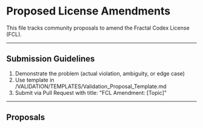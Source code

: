 # Proposed License Amendments

This file tracks community proposals to amend the Fractal Codex License (FCL).

---

## Submission Guidelines

1. Demonstrate the problem (actual violation, ambiguity, or edge case)
2. Use template in /VALIDATION/TEMPLATES/Validation_Proposal_Template.md
3. Submit via Pull Request with title: "FCL Amendment: [Topic]"

---

## Proposals

<!-- Append new proposals below this line -->
<!-- Use the template format from /VALIDATION/TEMPLATES/Validation_Proposal_Template.md -->

<!-- Example entry:

### Amendment Proposal [Topic]
**Date Submitted:** 2025-10-10  
**Submitted by:** @username  
**Status:** Under Discussion

**Problem:** [Description]

**Proposed Change:** [Details]

**Discussion:** [Link to GitHub Discussions thread]

**Decision:** [Pending]

---

-->